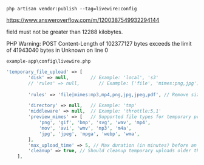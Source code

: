 ```
php artisan vendor:publish --tag=livewire:config
```

https://www.answeroverflow.com/m/1200387549932294144

field must not be greater than 12288 kilobytes.

PHP Warning:  POST Content-Length of 102377127 bytes exceeds the limit of 41943040 bytes in Unknown on line 0

`example-app\config\livewire.php`

```php
'temporary_file_upload' => [
        'disk' => null,        // Example: 'local', 's3'              | Default: 'default'
        // 'rules' => null,       // Example: ['file', 'mimes:png,jpg']  | Default: ['required', 'file', 'max:12288'] (12MB)
        
        'rules' => 'file|mimes:mp3,mp4,png,jpg,jpeg,pdf', // Remove size limit

        'directory' => null,   // Example: 'tmp'                      | Default: 'livewire-tmp'
        'middleware' => null,  // Example: 'throttle:5,1'             | Default: 'throttle:60,1'
        'preview_mimes' => [   // Supported file types for temporary pre-signed file URLs...
            'png', 'gif', 'bmp', 'svg', 'wav', 'mp4',
            'mov', 'avi', 'wmv', 'mp3', 'm4a',
            'jpg', 'jpeg', 'mpga', 'webp', 'wma',
        ],
        'max_upload_time' => 5, // Max duration (in minutes) before an upload is invalidated...
        'cleanup' => true, // Should cleanup temporary uploads older than 24 hrs...
    ],
```